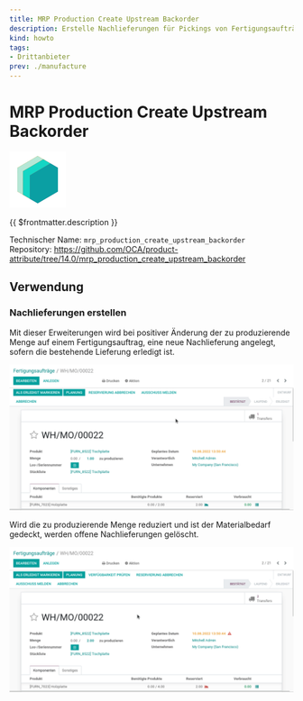 ```yaml
---
title: MRP Production Create Upstream Backorder
description: Erstelle Nachlieferungen für Pickings von Fertigungsaufträgen.
kind: howto
tags:
- Drittanbieter
prev: ./manufacture
---
```

# MRP Production Create Upstream Backorder
![icon_oms_box](attachments/icons_odoo_mint_system.png)

{{ $frontmatter.description }}

Technischer Name: `mrp_production_create_upstream_backorder`\
Repository: <https://github.com/OCA/product-attribute/tree/14.0/mrp_production_create_upstream_backorder>

## Verwendung

### Nachlieferungen erstellen

Mit dieser Erweiterungen wird bei positiver Änderung der zu produzierende Menge auf einem Fertigungsauftrag, eine neue Nachlieferung angelegt, sofern die bestehende Lieferung erledigt ist.

![](attachments/MRP%20Production%20Create%20Upstream%20Backorder%20Erstellen.gif)

Wird die zu produzierende Menge reduziert und ist der Materialbedarf gedeckt, werden offene Nachlieferungen gelöscht.

![](attachments/MRP%20Production%20Create%20Upstream%20Backorder%20Entfernen.gif)

